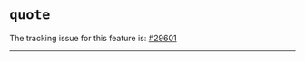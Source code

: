 # `quote`

The tracking issue for this feature is: [#29601]

[#29601]: https://github.com/rust-lang/rust/issues/29601

------------------------



